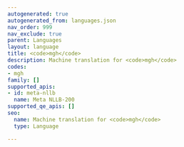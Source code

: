 ```yaml
---
autogenerated: true
autogenerated_from: languages.json
nav_order: 999
nav_exclude: true
parent: Languages
layout: language
title: <code>mgh</code>
description: Machine translation for <code>mgh</code>
codes:
- mgh
family: []
supported_apis:
- id: meta-nllb
  name: Meta NLLB-200
supported_qe_apis: []
seo:
  name: Machine translation for <code>mgh</code>
  type: Language

---
```


